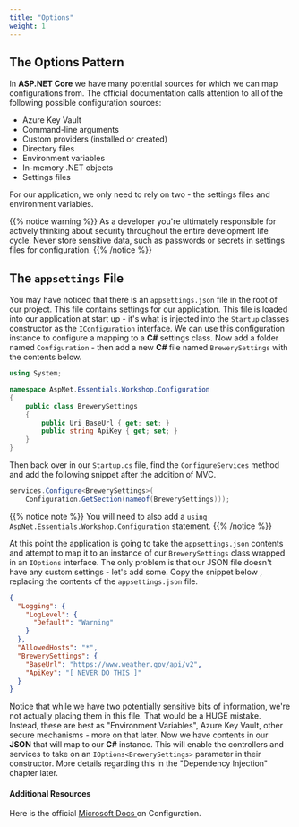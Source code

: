 ```yaml
---
title: "Options"
weight: 1
---
```


## <i class="far fa-check-circle"></i> The Options Pattern

In __ASP.NET Core__ we have many potential sources for which we can map configurations from. The official documentation calls attention to all of the following possible configuration sources:

 - Azure Key Vault
 - Command-line arguments
 - Custom providers (installed or created)
 - Directory files
 - Environment variables
 - In-memory .NET objects
 - Settings files

For our application, we only need to rely on two - the settings files and environment variables.

{{% notice warning %}}
As a developer you're ultimately responsible for actively thinking about security throughout the entire development life cycle. Never store sensitive data, such as passwords or secrets in settings files for configuration.
{{% /notice %}}

## The `appsettings` File

You may have noticed that there is an `appsettings.json` file in the root of our project. This file contains settings for our application. This file is loaded into our application at start up - it's what is injected into the `Startup` classes constructor as the `IConfiguration` interface. We can use this configuration instance to configure a mapping to a __C#__ settings class. Now add a folder named `Configuration` - then add a new __C#__ file named `BrewerySettings` with the contents below.

```csharp
using System;

namespace AspNet.Essentials.Workshop.Configuration
{
    public class BrewerySettings
    {
        public Uri BaseUrl { get; set; }
        public string ApiKey { get; set; }
    }
}
```

Then back over in our `Startup.cs` file, find the `ConfigureServices` method and add the following snippet after the addition of MVC.

```csharp
services.Configure<BrewerySettings>(
    Configuration.GetSection(nameof(BrewerySettings)));
```

{{% notice note %}}
You will need to also add a `using AspNet.Essentials.Workshop.Configuration` statement.
{{% /notice %}}

At this point the application is going to take the `appsettings.json` contents and attempt to map it to an instance of our `BrewerySettings` class wrapped in an `IOptions` interface. The only problem is that our JSON file doesn't have any custom settings - let's add some. Copy the snippet below , replacing the contents of the `appsettings.json` file.

```json
{
  "Logging": {
    "LogLevel": {
      "Default": "Warning"
    }
  },
  "AllowedHosts": "*",
  "BrewerySettings": {
    "BaseUrl": "https://www.weather.gov/api/v2",
    "ApiKey": "[ NEVER DO THIS ]"
  } 
}
```

Notice that while we have two potentially sensitive bits of information, we're not actually placing them in this file. That would be a HUGE mistake.  Instead, these are best as "Environment Variables", Azure Key Vault, other secure mechanisms - more on that later. Now we have contents in our __JSON__ that will map to our __C#__ instance. This will enable the controllers and services to take on an `IOptions<BrewerySettings>` parameter in their constructor. More details regarding this in the "Dependency Injection" chapter later.

#### Additional Resources

Here is the official <a href='https://docs.microsoft.com/en-us/aspnet/core/fundamentals/configuration/?view=aspnetcore-2.2' target='_blank'>Microsoft Docs <i class="fas fa-file-alt"></i></a> on Configuration.
